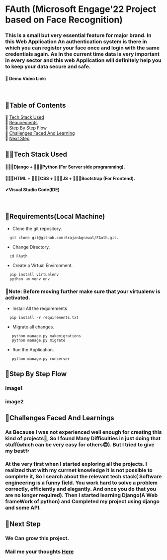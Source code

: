 # FAuth (Microsoft Engage'22 Project based on Face Recognition)<br>

### This is a small but very essential feature for major brand. In this Web Application An authentication system is there in which you can register your face once and login with the same credentials again. As In the current time data is very important in every sector and this web Application will definitely help you to keep your data secure and safe.

#### 🔗 Demo Video Link: 

&nbsp;

## 📃Table of Contents
📌 [Tech Stack Used](#tech-stack)<br>
📌 [Requirements](#requirements)<br>
📌 [Step By Step Flow](#flow)<br>
📌 [Challenges Faced And Learning](#challenges)<br>
📌 [Next Step](#next-step)<br>

<a id="features"></a>
##

<a id="tech-stack"></a>
## 🐱‍🚀Tech Stack Used
####   👩🏻‍💻Django + 👩🏻‍💻Python (For Server side programming). <br>
####    👩🏻‍💻HTML + 👩🏻‍💻CSS + 👩🏻‍💻JS + 👩🏻‍💻Bootstrap (For Frontend).<br>
####    ✔Visual Studio Code(IDE)<br>
&nbsp;
<a id="requirements"></a>
## 🚀Requirements(Local Machine)
- Clone the git repository.
```
  git clone git@github.com:SrajanAgrawal/FAuth.git.
```
- Change Directory.
```
  cd FAuth
 ```
- Create a Virtual Environment.
```
  pip install virtualenv
  python -m venv env  
```
### 💢Note: Before moving further make sure that your virtualenv is activated.

- Install All the requirements
```
  pip install -r requirements.txt
```
- Migrate all changes.
```
   python manage.py makemigrations
   python manage.py migrate
```
- Run the Application.
```
   python manage.py runserver
```

<a id="flow"></a>
## 💫Step By Step Flow
### image1
### image2


<a id="challenges"></a>
## 💫Challenges Faced And Learnings
### As Because I was not experienced well enough for creating this kind of projects🤔, So I found Many Difficulties in just doing that stuff(which can be very easy for others😎). But I tried to give my best✨
### At the very first when I started exploring all the projects. I realized that with my currnet knowledge it is not possible to complete it, So I search about the relevant tech stack( Software engineering is a funny field. You work hard to solve a problem correctly, efficiently and elegantly. And once you do that you are no longer required). Then I started learning Django(A Web frameWork of python) and Completed my project using django and some API.

<a id="next-step"></a>
## 🚩Next Step
### We Can grow this project.
### Mail me your thoughts <a href="mailto: srajangarg8273@gmail.com" target="_blank"> Here </a>
